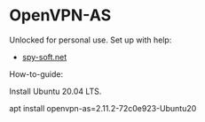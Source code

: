 # OpenVPN-AS
 Unlocked for personal use.
 Set up with help:
 - [spy-soft.net](https://github.com/cyborg-one/nfqttl](https://spy-soft.net/openvpn-access-server-limitations/))

 How-to-guide:

 Install Ubuntu 20.04 LTS.

 apt install openvpn-as=2.11.2-72c0e923-Ubuntu20
